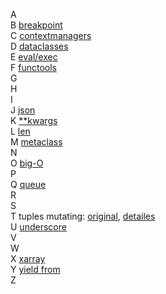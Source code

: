A  
B [breakpoint](./code_snippets/B_breakpoint.py)    
C [contextmanagers](./code_snippets/C_contextmanagers.py)  
D [dataclasses](./code_snippets/D_dataclasses.py)  
E [eval/exec](./code_snippets/E_eval_exec.py)  
F [functools](./code_snippets/F_functools.py)  
G  
H  
I  
J [json](./code_snippets/J_json.py)    
K [\*\*kwargs](./code_snippets/K_kwargs.py)    
L [len](./code_snippets/L_len.py)  
M [metaclass](./code_snippets/M_metaclass.py)  
N  
O [big-O](./code_snippets/O_big_O.py)    
P  
Q [queue](./code_snippets/Q_queue.py)  
R  
S  
T tuples mutating: [original](./code_snippets/T_tuple.py), [detailes](./code_snippets/T_tuple_edited.py)  
U [underscore](./code_snippets/U_underscore.py)  
V  
W  
X [xarray](./code_snippets/X_xarray.py)  
Y [yield from](./code_snippets/Y_yield_from.py)  
Z  

